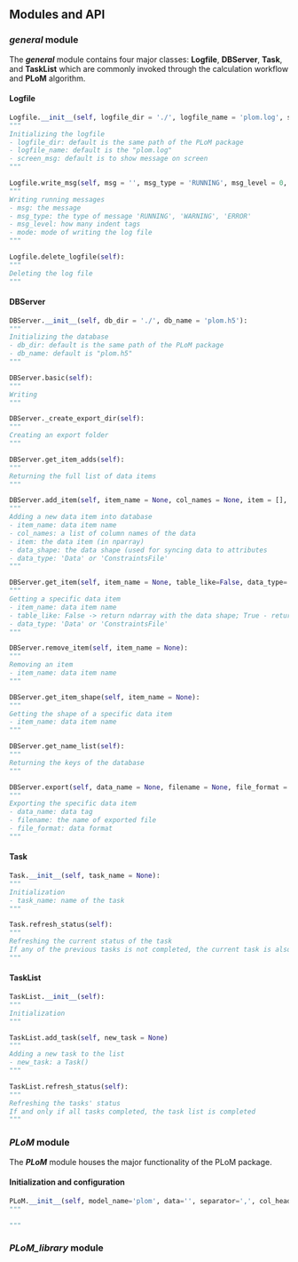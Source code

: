## Modules and API

### *general* module
The ***general*** module contains four major classes: **Logfile**, **DBServer**, **Task**, and **TaskList** which are commonly invoked through the 
calculation workflow and **PLoM** algorithm.

#### Logfile
```python
Logfile.__init__(self, logfile_dir = './', logfile_name = 'plom.log', screen_msg = True)
"""
Initializing the logfile
- logfile_dir: default is the same path of the PLoM package
- logfile_name: default is the "plom.log"
- screen_msg: default is to show message on screen
"""
```
```python
Logfile.write_msg(self, msg = '', msg_type = 'RUNNING', msg_level = 0, mode='a'):
"""
Writing running messages
- msg: the message
- msg_type: the type of message 'RUNNING', 'WARNING', 'ERROR'
- msg_level: how many indent tags
- mode: mode of writing the log file
"""
```
```python
Logfile.delete_logfile(self):
"""
Deleting the log file
"""
```

#### DBServer
```python
DBServer.__init__(self, db_dir = './', db_name = 'plom.h5'):
"""
Initializing the database
- db_dir: default is the same path of the PLoM package
- db_name: default is "plom.h5"
"""
```
```python
DBServer.basic(self):
"""
Writing 
"""
```
```python
DBServer._create_export_dir(self):
"""
Creating an export folder
"""
```
```python
DBServer.get_item_adds(self):
"""
Returning the full list of data items
"""
```
```python
DBServer.add_item(self, item_name = None, col_names = None, item = [], data_shape = None, data_type='Data'):
"""
Adding a new data item into database
- item_name: data item name
- col_names: a list of column names of the data
- item: the data item (in nparray)
- data_shape: the data shape (used for syncing data to attributes
- data_type: 'Data' or 'ConstraintsFile'
"""
```
```python
DBServer.get_item(self, item_name = None, table_like=False, data_type='Data'):
"""
Getting a specific data item
- item_name: data item name
- table_like: False -> return ndarray with the data shape; True - return the pandas dataframe
- data_type: 'Data' or 'ConstraintsFile'
"""
```
```python
DBServer.remove_item(self, item_name = None):
"""
Removing an item
- item_name: data item name
"""
```
```python
DBServer.get_item_shape(self, item_name = None):
"""
Getting the shape of a specific data item
- item_name: data item name
"""
```
```python
DBServer.get_name_list(self):
"""
Returning the keys of the database
"""
```
```python
DBServer.export(self, data_name = None, filename = None, file_format = 'csv'):
"""
Exporting the specific data item
- data_name: data tag
- filename: the name of exported file
- file_format: data format
"""
```

#### Task
```python
Task.__init__(self, task_name = None):
"""
Initialization
- task_name: name of the task
"""
```
```python
Task.refresh_status(self):
"""
Refreshing the current status of the task
If any of the previous tasks is not completed, the current task is also not reliable
"""
```
#### TaskList
```python
TaskList.__init__(self):
"""
Initialization
"""
```
```python
TaskList.add_task(self, new_task = None)
"""
Adding a new task to the list
- new_task: a Task()
"""
```
```python
TaskList.refresh_status(self):
"""
Refreshing the tasks' status
If and only if all tasks completed, the task list is completed
"""
```

### *PLoM* module
The ***PLoM*** module houses the major functionality of the PLoM package.

#### Initialization and configuration
```python
PLoM.__init__(self, model_name='plom', data='', separator=',', col_header=False, constraints = None, run_tag = False, plot_tag = False, num_rlz = 5, tol_pca = 1e-6, epsilon_kde = 25):
"""

"""
```

### *PLoM_library* module
